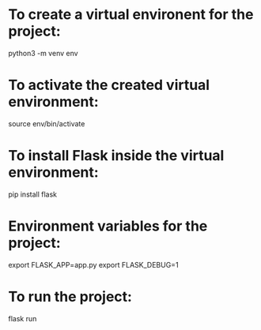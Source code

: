 # To create a virtual environent for the project:
python3 -m venv env

# To activate the created virtual environment:
source env/bin/activate

# To install Flask inside the virtual environment:
pip install flask

# Environment variables for the project:
export FLASK_APP=app.py
export FLASK_DEBUG=1

# To run the project:
flask run

